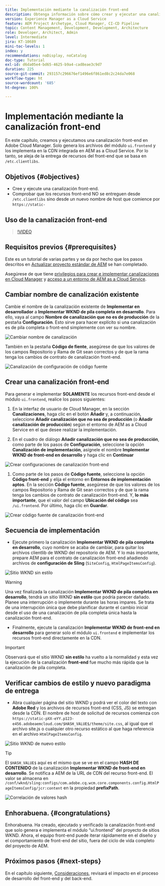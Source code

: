 ```yaml
---
title: Implementación mediante la canalización front-end
description: Obtenga información sobre cómo crear y ejecutar una canalización front-end que genere recursos front-end se implemente en la CDN integrada en AEM as a Cloud Service.
version: Experience Manager as a Cloud Service
feature: AEM Project Archetype, Cloud Manager, CI-CD Pipeline
topic: Content Management, Development, Development, Architecture
role: Developer, Architect, Admin
level: Intermediate
jira: KT-10689
mini-toc-levels: 1
index: y
recommendations: noDisplay, noCatalog
doc-type: Tutorial
exl-id: d6da05e4-bd65-4625-b9a4-cad8eae3c9d7
duration: 225
source-git-commit: 293157c296676ef1496e6f861ed8c2c24da7e068
workflow-type: ht
source-wordcount: '685'
ht-degree: 100%

---
```


# Implementación mediante la canalización front-end

En este capítulo, creamos y ejecutamos una canalización front-end en Adobe Cloud Manager. Solo genera los archivos del módulo `ui.frontend` y los implementa en la CDN integrada en AEM as a Cloud Service. Por lo tanto, se aleja de la entrega de recursos del front-end que se basa en `/etc.clientlibs`.


## Objetivos {#objectives}

* Cree y ejecute una canalización front-end.
* Comprobar que los recursos front-end NO se entreguen desde `/etc.clientlibs` sino desde un nuevo nombre de host que comience por `https://static-`

## Uso de la canalización front-end

>[!VIDEO](https://video.tv.adobe.com/v/3409420?quality=12&learn=on)

## Requisitos previos {#prerequisites}

Este es un tutorial de varias partes y se da por hecho que los pasos descritos en [Actualizar proyecto estándar de AEM](./update-project.md) se han completado.

Asegúrese de que tiene [privilegios para crear e implementar canalizaciones en Cloud Manager](ttps://experienceleague.adobe.com/docs/experience-manager-cloud-manager/content/requirements/users-and-roles.html?lang=es#role-definitions) y [acceso a un entorno de AEM as a Cloud Service](https://experienceleague.adobe.com/docs/experience-manager-cloud-service/content/implementing/using-cloud-manager/manage-environments.html?lang=es).

## Cambiar nombre de canalización existente

Cambie el nombre de la canalización existente de __Implementar en desarrollador__ a __Implementar WKND de pila completa en desarrollo__. Para ello, vaya al campo __Nombre de canalización que no es de producción__ de la pestaña __Configuración__. Esto sirve para hacer explícito si una canalización es de pila completa o front-end simplemente con ver su nombre.

![Cambiar nombre de canalización](assets/fullstack-wknd-deploy-dev-pipeline.png)


También en la pestaña __Código de fiente__, asegúrese de que los valores de los campos Repositorio y Rama de Git sean correctos y de que la rama tenga los cambios de contrato de canalización front-end.

![Canalización de configuración de código fuente](assets/fullstack-wknd-source-code-config.png)


## Crear una canalización front-end

Para generar e implementar __SOLAMENTE__ los recursos front-end desde el módulo `ui.frontend`, realice los pasos siguientes:

1. En la interfaz de usuario de Cloud Manager, en la sección __Canalizaciones__, haga clic en el botón __Añadir__ y, a continuación, seleccione __Añadir canalización que no sea de producción__ (o __Añadir canalización de producción__) según el entorno de AEM as a Cloud Service en el que desee realizar la implementación.

1. En el cuadro de diálogo __Añadir canalización que no sea de producción__, como parte de los pasos de __Configuración__, seleccione la opción __Canalización de implementación__, asígnele el nombre __Implementar WKND de front-end en desarrollo__ y haga clic en __Continuar__

![Crear configuraciones de canalización front-end](assets/create-frontend-pipeline-configs.png)

1. Como parte de los pasos de __Código fuente__, seleccione la opción __Código front-end__ y elija el entorno en __Entornos de implementación aptos__. En la sección __Código fuente__, asegúrese de que los valores de los campos Repositorio y Rama de Git sean correctos y de que la rama tenga los cambios de contrato de canalización front-end.
Y, __lo más importante__, que el valor del campo __Ubicación del código__ sea `/ui.frontend`. Por último, haga clic en __Guardar__.

![Crear código fuente de canalización front-end](assets/create-frontend-pipeline-source-code.png)


## Secuencia de implementación

* Ejecute primero la canalización __Implementar WKND de pila completa en desarrollo__, cuyo nombre se acaba de cambiar, para quitar los archivos clientlib de WKND del repositorio de AEM. Y lo más importante, prepare AEM para el contrato de canalización front-end añadiendo archivos de __configuración de Sling__ (`SiteConfig`, `HtmlPageItemsConfig`).

![Sitio WKND sin estilo](assets/unstyled-wknd-site.png)

>[!WARNING]
>
>Una vez finalizada la canalización __Implementar WKND de pila completa en desarrollo__, tendrá un sitio WKND __sin estilo__ que podría parecer dañado. Planee una interrupción o implemente durante las horas impares. Se trata de una interrupción única que debe planificar durante el cambio inicial desde el uso de una canalización de pila completa única hasta la canalización front-end.


* Finalmente, ejecute la canalización __Implementar WKND de front-end en desarrollo__ para generar solo el módulo `ui.frontend` e implementar los recursos front-end directamente en la CDN.

>[!IMPORTANT]
>
>Observará que el sitio WKND __sin estilo__ ha vuelto a la normalidad y esta vez la ejecución de la canalización __front-end__ fue mucho más rápida que la canalización de pila completa.

## Verificar cambios de estilo y nuevo paradigma de entrega

* Abra cualquier página del sitio WKND y podrá ver el color del texto con __Adobe Red__ y los archivos de recursos front-end (CSS, JS) se entregan desde la CDN. El nombre de host de solicitud de recursos comienza con `https://static-pXX-eYY.p123-e456.adobeaemcloud.com/$HASH_VALUE$/theme/site.css`, al igual que el archivo site.js o cualquier otro recurso estático al que haga referencia en el archivo `HtmlPageItemsConfig`.


![Sitio WKND de nuevo estilo](assets/newly-styled-wknd-site.png)



>[!TIP]
>
>El `$HASH_VALUE$` aquí es el mismo que se ve en el campo __HASH DE CONTENIDO__ de la canalización __Implementar WKND de front-end en desarrollo__. Se notifica a AEM de la URL de CDN del recurso front-end. El valor se almacena en `/conf/wknd/sling:configs/com.adobe.cq.wcm.core.components.config.HtmlPageItemsConfig/jcr:content` en la propiedad __prefixPath__.


![Correlación de valores hash](assets/hash-value-correlartion.png)



## Enhorabuena. {#congratulations}

Enhorabuena. Ha creado, ejecutado y verificado la canalización front-end que solo genera e implementa el módulo “ui.frontend” del proyecto de sitios WKND. Ahora, el equipo front-end puede iterar rápidamente en el diseño y el comportamiento de front-end del sitio, fuera del ciclo de vida completo del proyecto de AEM.

## Próximos pasos {#next-steps}

En el capítulo siguiente, [Consideraciones](considerations.md), revisará el impacto en el proceso de desarrollo del front-end y del back-end.
